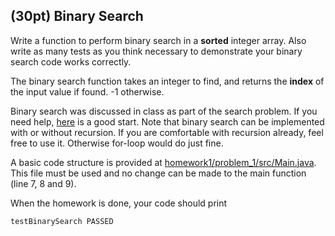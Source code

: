 ## (30pt) Binary Search

Write a function to perform binary search in a **sorted** integer array. Also write as many tests as you think necessary to demonstrate your binary search code works correctly. 

The binary search function takes an integer to find, and returns the **index** of the input value if found. -1 otherwise.

Binary search was discussed in class as part of the search problem. If you need help, [here](https://www.geeksforgeeks.org/binary-search/) is a good start. Note that binary search can be implemented with or without recursion. If you are comfortable with recursion already, feel free to use it. Otherwise for-loop would do just fine.

A basic code structure is provided at [homework1/problem_1/src/Main.java](https://github.com/pdgetrf/CSS143B/tree/master/homework/homework1/problem_1/src/Main.java). This file must be used and no change can be made to the main function (line 7, 8 and 9). 

When the homework is done, your code should print

```bash
testBinarySearch PASSED
```



